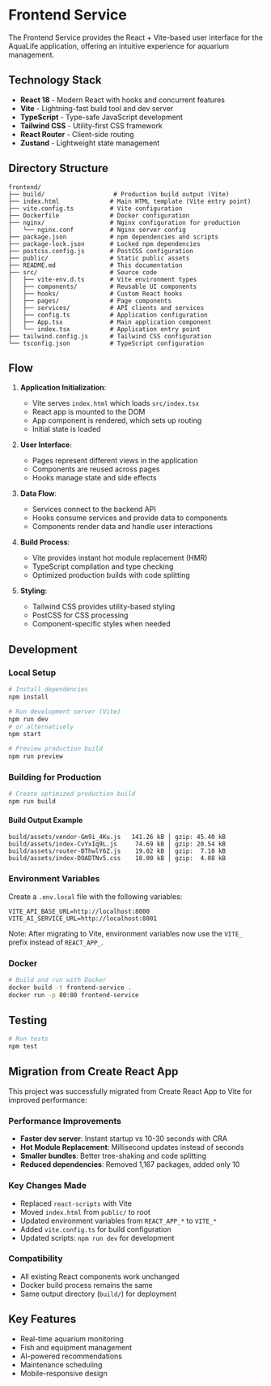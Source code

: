 # Frontend Service

The Frontend Service provides the React + Vite-based user interface for the AquaLife application, offering an intuitive experience for aquarium management.

## Technology Stack

- **React 18** - Modern React with hooks and concurrent features
- **Vite** - Lightning-fast build tool and dev server
- **TypeScript** - Type-safe JavaScript development
- **Tailwind CSS** - Utility-first CSS framework
- **React Router** - Client-side routing
- **Zustand** - Lightweight state management

## Directory Structure

```
frontend/
├── build/                   # Production build output (Vite)
├── index.html              # Main HTML template (Vite entry point)
├── vite.config.ts          # Vite configuration
├── Dockerfile              # Docker configuration
├── nginx/                  # Nginx configuration for production
│   └── nginx.conf          # Nginx server config
├── package.json            # npm dependencies and scripts
├── package-lock.json       # Locked npm dependencies
├── postcss.config.js       # PostCSS configuration
├── public/                 # Static public assets
├── README.md               # This documentation
├── src/                    # Source code
│   ├── vite-env.d.ts       # Vite environment types
│   ├── components/         # Reusable UI components
│   ├── hooks/              # Custom React hooks
│   ├── pages/              # Page components
│   ├── services/           # API clients and services
│   ├── config.ts           # Application configuration
│   ├── App.tsx             # Main application component
│   └── index.tsx           # Application entry point
├── tailwind.config.js      # Tailwind CSS configuration
└── tsconfig.json           # TypeScript configuration
```

## Flow

1. **Application Initialization**:
   - Vite serves `index.html` which loads `src/index.tsx`
   - React app is mounted to the DOM
   - App component is rendered, which sets up routing
   - Initial state is loaded

2. **User Interface**:
   - Pages represent different views in the application
   - Components are reused across pages
   - Hooks manage state and side effects

3. **Data Flow**:
   - Services connect to the backend API
   - Hooks consume services and provide data to components
   - Components render data and handle user interactions

4. **Build Process**:
   - Vite provides instant hot module replacement (HMR)
   - TypeScript compilation and type checking
   - Optimized production builds with code splitting

5. **Styling**:
   - Tailwind CSS provides utility-based styling
   - PostCSS for CSS processing
   - Component-specific styles when needed

## Development

### Local Setup

```bash
# Install dependencies
npm install

# Run development server (Vite)
npm run dev
# or alternatively
npm start

# Preview production build
npm run preview
```

### Building for Production

```bash
# Create optimized production build
npm run build
```

#### Build Output Example
```
build/assets/vendor-Gm9i_4Ku.js   141.26 kB │ gzip: 45.40 kB
build/assets/index-CvYxIq9L.js     74.69 kB │ gzip: 20.54 kB  
build/assets/router-BThwlY6Z.js    19.02 kB │ gzip:  7.18 kB
build/assets/index-DOADTNv5.css    18.00 kB │ gzip:  4.08 kB
```

### Environment Variables

Create a `.env.local` file with the following variables:

```
VITE_API_BASE_URL=http://localhost:8000
VITE_AI_SERVICE_URL=http://localhost:8001
```

Note: After migrating to Vite, environment variables now use the `VITE_` prefix instead of `REACT_APP_`.

### Docker

```bash
# Build and run with Docker
docker build -t frontend-service .
docker run -p 80:80 frontend-service
```

## Testing

```bash
# Run tests
npm test
```

## Migration from Create React App

This project was successfully migrated from Create React App to Vite for improved performance:

### Performance Improvements
- **Faster dev server**: Instant startup vs 10-30 seconds with CRA
- **Hot Module Replacement**: Millisecond updates instead of seconds  
- **Smaller bundles**: Better tree-shaking and code splitting
- **Reduced dependencies**: Removed 1,167 packages, added only 10

### Key Changes Made
- Replaced `react-scripts` with Vite
- Moved `index.html` from `public/` to root
- Updated environment variables from `REACT_APP_*` to `VITE_*`
- Added `vite.config.ts` for build configuration
- Updated scripts: `npm run dev` for development

### Compatibility
- All existing React components work unchanged
- Docker build process remains the same
- Same output directory (`build/`) for deployment

## Key Features

- Real-time aquarium monitoring
- Fish and equipment management
- AI-powered recommendations
- Maintenance scheduling
- Mobile-responsive design 
